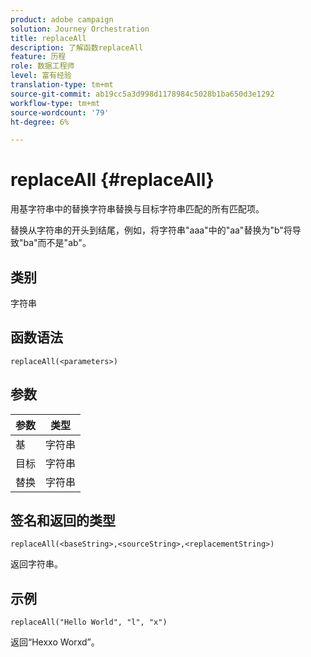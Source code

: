```yaml
---
product: adobe campaign
solution: Journey Orchestration
title: replaceAll
description: 了解函数replaceAll
feature: 历程
role: 数据工程师
level: 富有经验
translation-type: tm+mt
source-git-commit: ab19cc5a3d998d1178984c5028b1ba650d3e1292
workflow-type: tm+mt
source-wordcount: '79'
ht-degree: 6%

---
```



# replaceAll {#replaceAll}

用基字符串中的替换字符串替换与目标字符串匹配的所有匹配项。

替换从字符串的开头到结尾，例如，将字符串&quot;aaa&quot;中的&quot;aa&quot;替换为&quot;b&quot;将导致&quot;ba&quot;而不是&quot;ab&quot;。

## 类别

字符串

## 函数语法

`replaceAll(<parameters>)`

## 参数

| 参数 | 类型 |
|-----------|--------------|
| 基 | 字符串 |
| 目标 | 字符串 |
| 替换 | 字符串 |

## 签名和返回的类型

`replaceAll(<baseString>,<sourceString>,<replacementString>)`

返回字符串。

## 示例

`replaceAll("Hello World", "l", "x")`

返回“Hexxo Worxd”。
